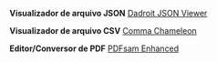 **Visualizador de arquivo JSON**
[Dadroit JSON Viewer](https://dadroit.com/)

**Visualizador de arquivo CSV**
[Comma Chameleon](https://comma-chameleon.io/#download)

**Editor/Conversor de PDF**
[PDFsam Enhanced](https://cart.pdfsam.org/web/?lang=pt)
